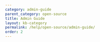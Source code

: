 ```yaml
---
category: admin-guide
parent_category: open-source
title: Admin Guide
layout: kb-category
permalink: /help/open-source/admin-guide/
order: 2
---
```

